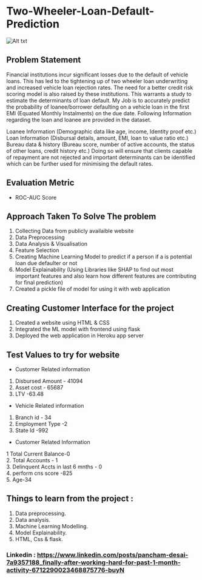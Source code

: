 # Two-Wheeler-Loan-Default-Prediction

![Alt txt](https://www.billsbills.com/sites/www.billsbills.com/files/16827350035_de793ca7ad_k.jpg)



## Problem Statement <br/>

Financial institutions incur significant losses due to the default of vehicle loans. This has led to the tightening up of two wheeler loan underwriting and increased vehicle loan rejection rates. The need for a better credit risk scoring model is also raised by these institutions. This warrants a study to estimate the determinants of loan default. My Job is to accurately predict the probability of loanee/borrower defaulting on a vehicle loan in the first EMI (Equated Monthly Instalments) on the due date. Following Information regarding the loan and loanee are provided in the dataset.

Loanee Information (Demographic data like age, income, Identity proof etc.) Loan Information (Disbursal details, amount, EMI, loan to value ratio etc.) Bureau data & history (Bureau score, number of active accounts, the status of other loans, credit history etc.) Doing so will ensure that clients capable of repayment are not rejected and important determinants can be identified which can be further used for minimising the default rates.

## Evaluation Metric  <br/>

* ROC-AUC Score

## Approach Taken To Solve The problem  <br/>

1. Collecting Data from publicly availaible website <br/>
2. Data Preprocessing <br/>
3. Data Analysis & Visualisation <br/>
4. Feature Selection <br/>
5. Creating Machine Learning Model to predict if a person if a is potential loan due defaulter or not <br/>
6. Model Explainability (Using Libraries like SHAP to find out most important features and also learn how different features are contributing for final prediction) <br/>
7. Created a pickle file of model for using it with web application

## Creating Customer Interface for the project

1. Created a website using HTML & CSS  <br/>
2. Integrated the ML model with frontend using flask  <br/>
3. Deployed the web application in Heroku app server  <br/>

## Test Values to try for website

* Customer Related information  <br/>
1. Disbursed Amount - 41094  <br/>
2. Asset cost - 65687   <br/>
3. LTV -63.48   <br/>

* Vehicle Related information

1. Branch id - 34  <br/>
2. Employment Type -2  <br/>
3. State Id -992  <br/>

* Customer Related Information

1 Total Current Balance-0  <br/>
2. Total Accounts - 1  <br/>
3. Delinquent Accts in last 6 mnths - 0  <br/>
4. perform cns score -825  <br/>
5. Age-34  <br/>


## Things to learn from the project :

1. Data preprocessing.
2. Data analysis.
3. Machine Learning Modelling.
4. Model Explainability.
5. HTML, Css & flask.

### Linkedin : https://www.linkedin.com/posts/pancham-desai-7a9357188_finally-after-working-hard-for-past-1-month-activity-6712290023468875776-buyN
